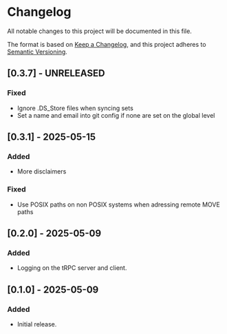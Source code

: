 # Changelog
All notable changes to this project will be documented in this file.

The format is based on [Keep a Changelog](https://keepachangelog.com/en/1.0.0/),
and this project adheres to [Semantic Versioning](https://semver.org/spec/v2.0.0.html).

## [0.3.7] - UNRELEASED

### Fixed
- Ignore .DS_Store files when syncing sets
- Set a name and email into git config if none are set on the global level

## [0.3.1] - 2025-05-15
### Added
- More disclaimers

### Fixed
- Use POSIX paths on non POSIX systems when adressing remote MOVE paths


## [0.2.0] - 2025-05-09
### Added
- Logging on the tRPC server and client.

## [0.1.0] - 2025-05-09
### Added
- Initial release. 